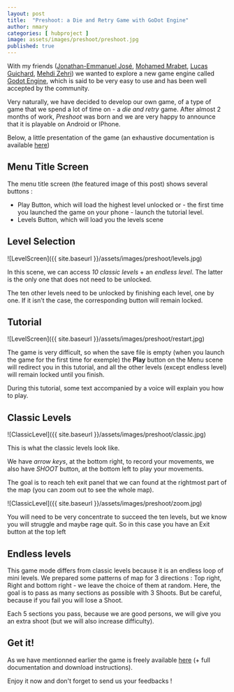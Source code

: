 ```yaml
---
layout: post
title:  "Preshoot: a Die and Retry Game with GoDot Engine"
author: nmary
categories: [ hubproject ]
image: assets/images/preshoot/preshoot.jpg
published: true
---
```


With my friends ([Jonathan-Emmanuel José][7], [Mohamed Mrabet][8], [Lucas Guichard][6], [Mehdi Zehri][5]) we wanted to explore a new game engine called [Godot Engine][1], which is said to be very easy to use and has been well accepted by the community.

Very naturally, we have decided to develop our own game, of a type of game that we spend a lot of time on - a *die and retry* game. After almost 2 months of work, *Preshoot* was born and we are very happy to announce that it is playable on Android or IPhone. 

Below, a little presentation of the game (an exhaustive documentation is available [here][2])

## Menu Title Screen

The menu title screen (the featured image of this post) shows several buttons :
- Play Button, which will load the highest level unlocked or - the first time you launched the game on your phone - launch the tutorial level.
- Levels Button, which will load you the levels scene

## Level Selection

![LevelScreen]({{ site.baseurl }}/assets/images/preshoot/levels.jpg)

In this scene, we can access *10 classic levels* + an
*endless level*. The latter is the only one that does not need to
be unlocked.

The ten other levels need to be unlocked by finishing each
level, one by one. If it isn’t the case, the corresponding button will remain locked.

## Tutorial

![LevelScreen]({{ site.baseurl }}/assets/images/preshoot/restart.jpg)

The game is very difficult, so when the save file is
empty (when you launch the game for the first time for
exemple) the **Play** button on the Menu scene will
redirect you in this tutorial, and all the other levels
(except endless level) will remain locked until you finish.

During this tutorial, some text accompanied by a voice
will explain you how to play.

## Classic Levels

![ClassicLevel]({{ site.baseurl }}/assets/images/preshoot/classic.jpg)

This is what the classic levels look like.

We have *arrow keys*, at the bottom right, to record
your movements, we also have *SHOOT* button, at the
bottom left to play your movements.

The goal is to reach teh exit panel
that we can found at the rightmost part of the map (you can zoom out to see the whole map).

![ClassicLevel]({{ site.baseurl }}/assets/images/preshoot/zoom.jpg)

You will need to be very concentrate to succeed the ten
levels, but we know you will struggle and maybe rage
quit. So in this case you have an Exit button at the top
left

## Endless levels

This game mode differs from classic levels because it is
an endless loop of mini levels. We prepared some
patterns of map for 3 directions : Top right, Right and
bottom right - we leave the choice of them at random.
Here, the goal is to pass as many sections as possible
with 3 Shoots. But be careful, because if you fail
you will lose a Shoot.

Each 5 sections you pass, because we are good persons, we will
give you an extra shoot (but we will also increase
difficulty).

## Get it!

As we have mentionned earlier the game is freely available [here][3] (+ full documentation and download instructions).

Enjoy it now and don't forget to send us your feedbacks !

[1]: https://godotengine.org/
[2]: https://github.com/Epitech-Lyon/PreShoot/blob/master/Documentation/PreShoot%20Documentation.pdf
[3]: https://github.com/Epitech-Lyon/PreShoot
[4]: mailto:nicolas.mary@epitech.eu
[5]: mailto:medhi.zehri@epitech.eu
[6]: mailto:lucas.guichard@epitech.eu
[7]: mailto:mohamet.mrabet@epitech.eu
[8]: jonathan-emmanuel.jose@epitech.eu